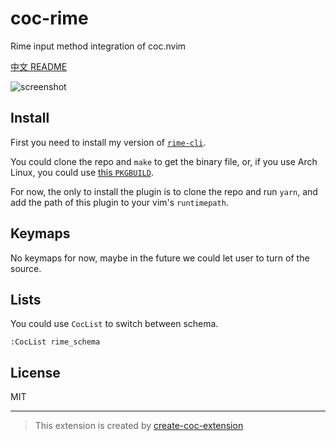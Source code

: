 # coc-rime

Rime input method integration of coc.nvim

[中文 README](https://github.com/tonyfettes/coc-rime/blob/master/README.zh_cn.md)

![screenshot](https://user-images.githubusercontent.com/29998228/95216680-f1974680-0824-11eb-94cb-83a8d9a5b59d.gif)

## Install

First you need to install my version of [`rime-cli`](https://github.com/tonyfettes/rime-cli).

You could clone the repo and `make` to get the binary file,
or, if you use Arch Linux, you could use
[this `PKGBUILD`](https://github.com/tonyfettes/pkgbuild/blob/master/rime-cli-git/PKGBUILD).

For now, the only to install the plugin is to clone the repo and run `yarn`,
and add the path of this plugin to your vim's `runtimepath`.

## Keymaps

No keymaps for now, maybe in the future we could let
user to turn of the source.

## Lists

You could use `CocList` to switch between schema.

```vim
:CocList rime_schema
```

## License

MIT

---

> This extension is created by [create-coc-extension](https://github.com/fannheyward/create-coc-extension)
